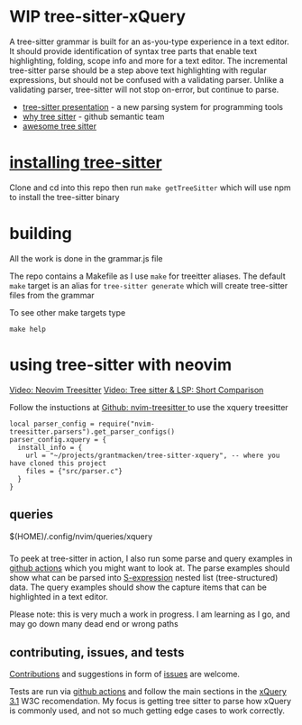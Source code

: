 
# WIP tree-sitter-xQuery

A tree-sitter grammar is built for an as-you-type experience in a text editor.
It should provide identification of syntax tree parts that enable
text highlighting, folding, scope info and more for a text editor.
The incremental tree-sitter parse should be a step above text highlighting with regular
expressions, but should not be confused with a validating parser. Unlike a 
validating parser, tree-sitter will not stop on-error, but continue to parse. 

- [tree-sitter presentation](https://www.youtube.com/watch?v=Jes3bD6P0To) - a new parsing system for programming tools
- [why tree sitter](https://github.com/github/semantic/blob/master/docs/why-tree-sitter.md) - github semantic team
- [awesome tree sitter](https://github.com/drom/awesome-tree-sitter)


# [installing tree-sitter]( https://tree-sitter.github.io/tree-sitter/creating-parsers#installation )

Clone and cd into this repo then run `make getTreeSitter` which will use npm to install the tree-sitter binary

# building

 All the work is done in the grammar.js file

The repo contains a Makefile as I use `make` for treeitter aliases.
The default `make` target is an alias for `tree-sitter generate` which will create tree-sitter files from the grammar

To see other make targets type
```
make help
```

# using tree-sitter with neovim

[Video: Neovim Treesitter](https://www.youtube.com/watch?v=xQGbhiUbSmM)
[Video: Tree sitter & LSP: Short Comparison](https://www.youtube.com/watch?v=c17j09vY5sw)


Follow the instuctions at
[Github: nvim-treesitter ](https://github.com/nvim-treesitter/nvim-treesitter#adding-parsers)
to use the xquery treesitter

```
local parser_config = require("nvim-treesitter.parsers").get_parser_configs()
parser_config.xquery = {
  install_info = {
    url = "~/projects/grantmacken/tree-sitter-xquery", -- where you have cloned this project
    files = {"src/parser.c"}
  }
}
```

## queries


$(HOME)/.config/nvim/queries/xquery

###



<!--

## playground
  
```
# get tree-sitter cli
make getTreeSitter
#  generate the tree-sitter grammar  
make
# convert to web assembly and play with 
# the result in the web ui interface
make playground
```

To see highlighting in action check the query checkbox and
paste the highlight query found in queries folder.
-->

To peek at tree-sitter in action, I also run some parse and query examples in 
[github actions](https://github.com/grantmacken/tree-sitter-xQuery/actions)
which you might want to look at. The parse examples should show what can be parsed into 
[S-expression](https://en.wikipedia.org/wiki/S-expression)
nested list (tree-structured) data. The query examples should show the capture items that can be highlighted in a
text editor.

Please note: this is very much a work in progress. I am learning as I go, and may go down many dead end or wrong paths

## contributing, issues, and tests 

[Contributions](CONTRIBUTING.md) and suggestions in form of 
[issues](https://github.com/grantmacken/tree-sitter-xQuery/issues) are welcome.

Tests are run via [github actions](https://github.com/grantmacken/tree-sitter-xQuery/actions)
and follow the main sections in the 
[xQuery 3.1](https://www.w3.org/TR/xquery-31/) W3C recomendation.
My focus is getting tree sitter to parse how xQuery is commonly used, and not so
much getting edge cases to work correctly.
